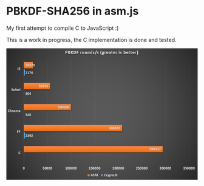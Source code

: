 # PBKDF-SHA256 in asm.js

My first attempt to compile C to JavaScript :)

This is a work in progress, the C implementation is done and tested.

![Graph](https://github.com/sitegui/pbkdf-sha256-asm/blob/master/asm.png)
